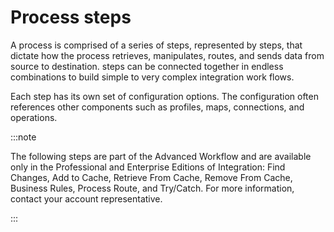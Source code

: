 # Process steps

<head>
  <meta name="guidename" content="Integration"/>
  <meta name="context" content="GUID-79b3f010-5269-46cf-95d1-db2387afe0f4"/>
</head>


A process is comprised of a series of steps, represented by steps, that dictate how the process retrieves, manipulates, routes, and sends data from source to destination. steps can be connected together in endless combinations to build simple to very complex integration work flows.

Each step has its own set of configuration options. The configuration often references other components such as profiles, maps, connections, and operations.

:::note

The following steps are part of the Advanced Workflow and are available only in the Professional and Enterprise Editions of Integration: Find Changes, Add to Cache, Retrieve From Cache, Remove From Cache, Business Rules, Process Route, and Try/Catch. For more information, contact your account representative.

:::